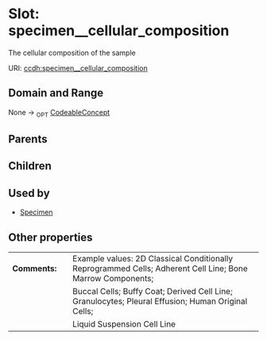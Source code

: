 
# Slot: specimen__cellular_composition


The cellular composition of the sample

URI: [ccdh:specimen__cellular_composition](https://example.org/ccdh/specimen__cellular_composition)


## Domain and Range

None ->  <sub>OPT</sub> [CodeableConcept](../classes/CodeableConcept.md)

## Parents


## Children


## Used by

 * [Specimen](../classes/Specimen.md)

## Other properties

|  |  |  |
| --- | --- | --- |
| **Comments:** | | Example values: 2D Classical Conditionally Reprogrammed Cells; Adherent Cell Line; Bone Marrow Components; |
|  | | Buccal Cells; Buffy Coat; Derived Cell Line; Granulocytes; Pleural Effusion; Human Original Cells; |
|  | | Liquid Suspension Cell Line  |

